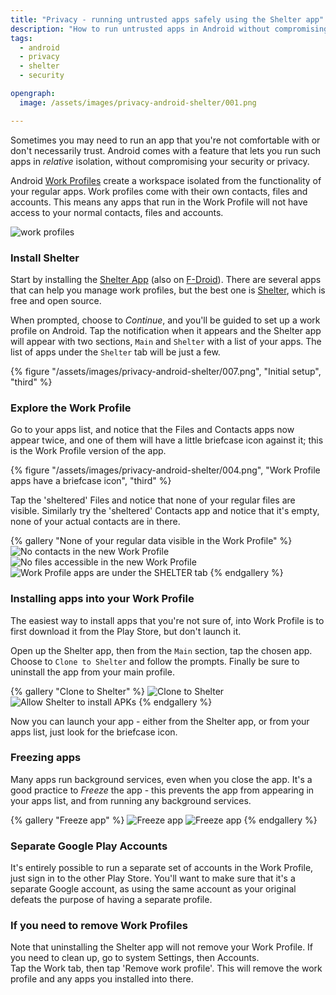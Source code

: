```yaml
---
title: "Privacy - running untrusted apps safely using the Shelter app"
description: "How to run untrusted apps in Android without compromising security and privacy"
tags: 
  - android
  - privacy
  - shelter
  - security

opengraph: 
  image: /assets/images/privacy-android-shelter/001.png

---
```


Sometimes you may need to run an app that you're not comfortable with or don't necessarily trust.  Android comes with a feature that lets you run such apps in _relative_ isolation, without compromising your security or privacy.  

Android [Work Profiles](https://blog.google/products/android-enterprise/work-profile-new-standard-employee-privacy/) create a workspace isolated from the functionality of your regular apps.  Work profiles come with their own contacts, files and accounts.  This means any apps that run in the Work Profile will not have access to your normal contacts, files and accounts.  

![work profiles](/assets/images/privacy-android-shelter/001.png)

### Install Shelter

Start by installing the [Shelter App](https://play.google.com/store/apps/details?id=net.typeblog.shelter&hl=en_IE) (also on [F-Droid](https://f-droid.org/packages/net.typeblog.shelter/)).  There are several apps that can help you manage work profiles, but the best one is [Shelter](https://github.com/PeterCxy/Shelter), which is free and open source.

When prompted, choose to _Continue_, and you'll be guided to set up a work profile on Android. Tap the notification when it appears and the Shelter app will appear with two sections, `Main` and `Shelter` with a list of your apps.  The list of apps under the `Shelter` tab will be just a few.

{% figure "/assets/images/privacy-android-shelter/007.png", "Initial setup", "third" %}



### Explore the Work Profile

Go to your apps list, and notice that the Files and Contacts apps now appear twice, and one of them will have a little briefcase icon against it; this is the Work Profile version of the app.


{% figure "/assets/images/privacy-android-shelter/004.png", "Work Profile apps have a briefcase icon", "third" %}


Tap the 'sheltered' Files and notice that none of your regular files are visible.  Similarly try the 'sheltered' Contacts app and notice that it's empty, none of your actual contacts are in there. 



{% gallery "None of your regular data visible in the Work Profile" %}
![No contacts in the new Work Profile](/assets/images/privacy-android-shelter/002.png)
![No files accessible in the new Work Profile](/assets/images/privacy-android-shelter/003.png)
![Work Profile apps are under the SHELTER tab](/assets/images/privacy-android-shelter/006.png)
{% endgallery %}



### Installing apps into your Work Profile

The easiest way to install apps that you're not sure of, into Work Profile is to first download it from the Play Store, but don't launch it. 

Open up the Shelter app, then from the `Main` section, tap the chosen app. Choose to `Clone to Shelter` and follow the prompts. Finally be sure to uninstall the app from your main profile. 


{% gallery "Clone to Shelter" %}
![Clone to Shelter](/assets/images/privacy-android-shelter/008.png)
![Allow Shelter to install APKs](/assets/images/privacy-android-shelter/009.png)
{% endgallery %}


Now you can launch your app - either from the Shelter app, or from your apps list, just look for the briefcase icon.  


### Freezing apps

Many apps run background services, even when you close the app.  It's a good practice to _Freeze_ the app - this prevents the app from appearing in your apps list, and from running any background services.  



{% gallery "Freeze app" %}
![Freeze app](/assets/images/privacy-android-shelter/010.png)
![Freeze app](/assets/images/privacy-android-shelter/011.png)
{% endgallery %}



### Separate Google Play Accounts

It's entirely possible to run a separate set of accounts in the Work Profile, just sign in to the other Play Store. You'll want to make sure that it's a separate Google account, as using the same account as your original defeats the purpose of having a separate profile. 

### If you need to remove Work Profiles

Note that uninstalling the Shelter app will not remove your Work Profile.  If you need to clean up, go to system Settings, then Accounts.  
Tap the Work tab, then tap 'Remove work profile'.  This will remove the work profile and any apps you installed into there.  

